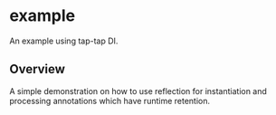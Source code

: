 # example

An example using tap-tap DI.

## Overview

A simple demonstration on how to use reflection for instantiation and processing annotations which have runtime retention.